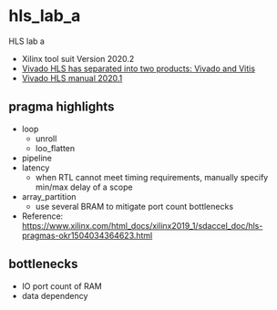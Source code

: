 # hls_lab_a
HLS lab a 

* Xilinx tool suit Version 2020.2
* [Vivado HLS has separated into two products: Vivado and Vitis](https://support.xilinx.com/s/question/0D52E00006lKUo6SAG/i-installed-vivado-20211-but-in-the-installed-software-vitis-hls-is-present-and-not-vivado-hls-why-is-vivado-hls-removed-is-vitis-hls-better-than-vivado-hls?language=en_US)
* [Vivado HLS manual 2020.1](https://www.xilinx.com/support/documentation/sw_manuals/xilinx2020_1/ug871-vivado-high-level-synthesis-tutorial.pdf)

## pragma highlights
* loop
  * unroll
  * loo_flatten
* pipeline 
* latency 
  * when RTL cannot meet timing requirements, manually specify min/max delay of a scope
* array_partition 
  * use several BRAM to mitigate port count bottlenecks 
* Reference: https://www.xilinx.com/html_docs/xilinx2019_1/sdaccel_doc/hls-pragmas-okr1504034364623.html 

## bottlenecks
* IO port count of RAM
* data dependency 
